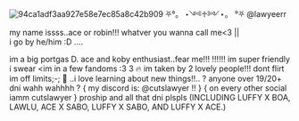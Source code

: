  ![94ca1adf3aa927e58e7ec85a8c42b909](https://github.com/user-attachments/assets/a74298bb-0fb7-4714-b49b-d5d264feb63a)
⛧°。 ⋆༺♱༻⋆。 °⛧   @lawyeerr
my name issss..ace or robin!!! whatver you wanna call me<3 ||    
i go by he/him :D
....


im a big portgas D. ace and koby enthusiast..fear me!!!
 !!!!!! im super friendly i swear
 <im in a few fandoms :3 3
🔥 im taken by 2 lovely people!!! dont flirt im off limits;-; 🌸
..i love learning about new things!!..
? anyone over 19/20+ dni wahh wahhhh ?
{ my discord is: @cutslawyer !! }
{ on every other social iamm cutslawyer }
proship and all that dni plspls (INCLUDING LUFFY X BOA, LAWLU, ACE X SABO, LUFFY X SABO, AND LUFFY X ACE.)
<!---
lawyeerr/lawyeerr is a ✨ special ✨ repository because its `README.md` (this file) appears on your GitHub profile.
You can click the Preview link to take a look at your changes.
--->
